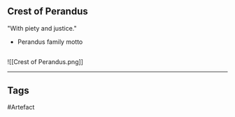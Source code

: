 ## Crest of Perandus
"With piety and justice."
- Perandus family motto
## 
![[Crest of Perandus.png]]

---
## Tags
#Artefact
